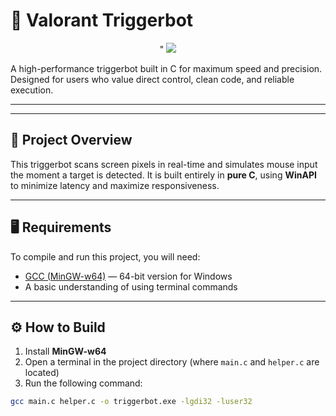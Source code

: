 # 🎯 Valorant Triggerbot

<p align="center">"
  <img src="https://c.tenor.com/T-WPIxw94EgAAAAd/tenor.gif" />
</p>

A high-performance triggerbot built in C for maximum speed and precision. Designed for users who value direct control, clean code, and reliable execution.

---

---

## 📌 Project Overview

This triggerbot scans screen pixels in real-time and simulates mouse input the moment a target is detected. It is built entirely in **pure C**, using **WinAPI** to minimize latency and maximize responsiveness.

---

## 🖥️ Requirements

To compile and run this project, you will need:

- [GCC (MinGW-w64)](https://sourceforge.net/projects/mingw-w64/) — 64-bit version for Windows
- A basic understanding of using terminal commands

---

## ⚙️ How to Build

1. Install **MinGW-w64**
2. Open a terminal in the project directory (where `main.c` and `helper.c` are located)
3. Run the following command:

```bash
gcc main.c helper.c -o triggerbot.exe -lgdi32 -luser32
